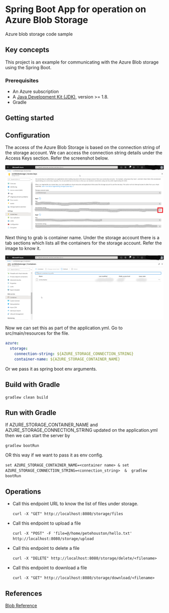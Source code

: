# Spring Boot App for operation on Azure Blob Storage
Azure blob storage code sample
## Key concepts
This project is an example for communicating with the Azure Blob storage using the Spring Boot.

### Prerequisites

* An Azure subscription
* A [Java Development Kit (JDK)](http://www.oracle.com/technetwork/java/javase/downloads/), version >= 1.8.
* Gradle

## Getting started

## Configuration

The access of the Azure Blob Storage is based on the connection string of the storage account. We can access 
the connection string details under the Access Keys section. Refer the screenshot below.

![](img/AzureConnectionString.png)

Next thing to grab is container name. Under the storage account there is a tab sections which lists all the containers for
 the storage account. Refer the image to know it.

![](img/AzureStorageContainer.png)

Now we can set this as part of the application.yml. Go to src/main/resources for the file.
```yaml
azure:
  storage:
    connection-string: ${AZURE_STORAGE_CONNECTION_STRING}
    container-name: ${AZURE_STORAGE_CONTAINER_NAME}
```

Or we pass it as spring boot env arguments.

## Build with Gradle
``
gradlew clean build
``
## Run with Gradle

If AZURE_STORAGE_CONTAINER_NAME and AZURE_STORAGE_CONNECTION_STRING updated on the application.yml 
then we can start the server by 

``
gradlew bootRun
``

OR this way if we want to pass it as env config. 

``
set AZURE_STORAGE_CONTAINER_NAME=<container name> & set AZURE_STORAGE_CONNECTION_STRING=<connection_string>  &  gradlew bootRun
``

## Operations

* Call this endpoint URL to know the list of files under storage.

    ``
    curl -X "GET" http://localhost:8080/storage/files
    ``
* Call this endpoint to upload a file

    ``
    curl -X "POST" -F 'file=@/home/petehouston/hello.txt' http://localhost:8080/storage/upload
    ``
* Call this endpoint to delete a file

    ``
    curl -X "DELETE" http://localhost:8080/storage/delete/<filename>
    ``
* Call this endpoint to download a file

    ``
    curl -X "GET" http://localhost:8080/storage/download/<filename>
    ``

## References

[Blob Reference](https://docs.microsoft.com/en-in/azure/storage/blobs/storage-quickstart-blobs-java)
